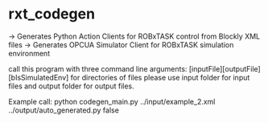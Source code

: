 # rxt_codegen
-> Generates Python Action Clients for ROBxTASK control from Blockly XML files
-> Generates OPCUA Simulator Client for ROBxTASK simulation environment

call this program with three command line arguments: [inputFile][outputFile][bIsSimulatedEnv]
for directories of files please use input folder for input files and output folder for output files.

Example call: python codegen_main.py ../input/example_2.xml ../output/auto_generated.py false
